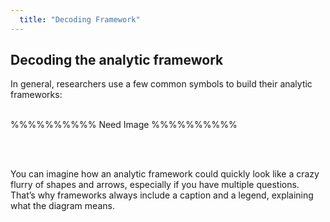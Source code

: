 ```yaml
---
  title: "Decoding Framework"
---
```



##    Decoding the analytic framework

In general, researchers use a few common symbols to build their analytic frameworks: <br><br>

%%%%%%%%%% Need Image %%%%%%%%%%

<br><br>
 

You can imagine how an analytic framework could quickly look like a crazy flurry of shapes and arrows, especially if you have multiple questions. That’s why frameworks always include a caption and a legend, explaining what the diagram means. 
